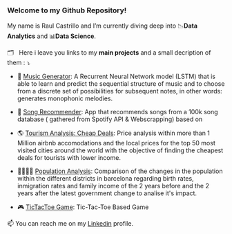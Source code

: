 ### Welcome to my Github Repository!



My name is Raul Castrillo and I’m currently diving deep into :chart_with_downwards_trend:**Data Analytics** and :bar_chart:**Data Science**.

:card_index_dividers: &nbsp; Here i leave you links to my **main projects** and a small decription of them : :arrow_heading_down: 

* :musical_keyboard: [Music Generator](https://github.com/raulcastr/Music-Generator): A Recurrent Neural Network model (LSTM) that is able to learn and predict the sequential structure of music and to choose from a discrete set of possibilities for subsequent notes, in other words: generates monophonic melodies.

* :musical_note: [Song Recommender](https://github.com/raulcastr/Song-Recommender): App that recommends songs from a 100k song database ( gathered from Spotify API & Webscrapping) based on

* :earth_americas: [Tourism Analysis: Cheap Deals](https://github.com/raulcastr/Tourism-Cheap-Deals-Analysis): Price analysis within more than 1 Million airbnb accomodations and the local prices for the top 50 most visited cities around the world with the objective of finding the cheapest deals for tourists with lower income. 

* :family_man_woman_girl_boy: [Population Analysis](https://github.com/raulcastr/Population-Analysis-Barcelona-AC-BC): Comparison of the changes in the population within the different districts in barcelona regarding birth rates, inmigration rates and family income of the 2 years before and the 2 years after the latest government change to analise it's impact.

* :video_game: [TicTacToe Game](https://github.com/raulcastr/TicTacToe-Game): Tic-Tac-Toe Based Game

📫 You can reach me on my [Linkedin](https://www.linkedin.com/in/raulcastrillomartinez/) profile. 
